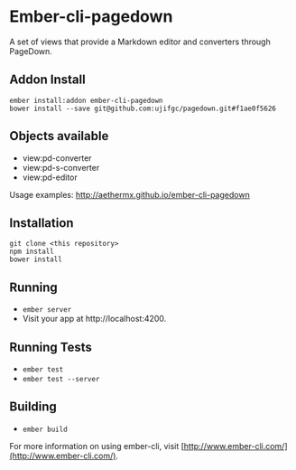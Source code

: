 # Ember-cli-pagedown

A set of views that provide a Markdown editor and converters through PageDown.

## Addon Install

    ember install:addon ember-cli-pagedown
    bower install --save git@github.com:ujifgc/pagedown.git#f1ae0f5626

## Objects available

* view:pd-converter
* view:pd-s-converter
* view:pd-editor

Usage examples: http://aethermx.github.io/ember-cli-pagedown

## Installation

    git clone <this repository>
    npm install
    bower install

## Running

* `ember server`
* Visit your app at http://localhost:4200.

## Running Tests

* `ember test`
* `ember test --server`

## Building

* `ember build`

For more information on using ember-cli, visit [http://www.ember-cli.com/](http://www.ember-cli.com/).
